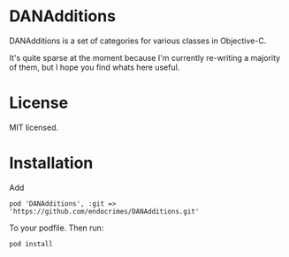 DANAdditions
============

DANAdditions is a set of categories for various classes in Objective-C.

It's quite sparse at the moment because I'm currently re-writing a majority of them, but I hope you find whats here useful.

# License
MIT licensed.

# Installation
Add

    pod 'DANAdditions', :git => 'https://github.com/endocrimes/DANAdditions.git'

To your podfile. Then run:

    pod install
